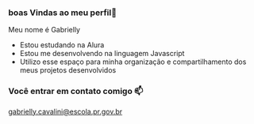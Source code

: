 ### boas Vindas ao meu perfil💙

Meu nome é Gabrielly

- Estou estudando na Alura
- Estou me desenvolvendo na linguagem Javascript
- Utilizo esse espaço para minha organização e compartilhamento dos meus projetos desenvolvidos

### Você entrar em contato comigo 📫

gabrielly.cavalini@escola.pr.gov.br
